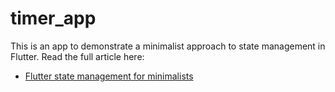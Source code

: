 # timer_app

This is an app to demonstrate a minimalist approach to state management in Flutter. Read the full article here:

- [Flutter state management for minimalists](https://suragch.medium.com/flutter-state-management-for-minimalists-4c71a2f2f0c1)
